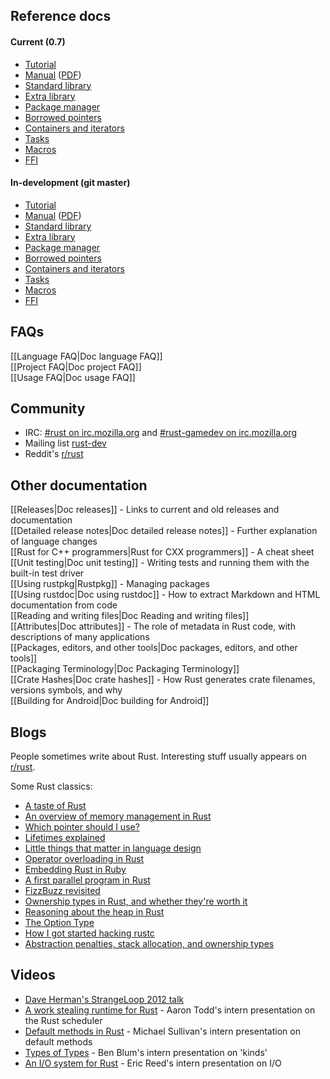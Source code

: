 ## Reference docs

#### Current (0.7)

* [Tutorial](http://doc.rust-lang.org/doc/0.7/tutorial.html)  
* [Manual](http://doc.rust-lang.org/doc/0.7/rust.html) ([PDF](http://doc.rust-lang.org/doc/0.7/rust.pdf))  
* [Standard library](http://doc.rust-lang.org/doc/0.7/std/index.html)  
* [Extra library](http://doc.rust-lang.org/doc/0.7/extra/index.html)
* [Package manager](http://doc.rust-lang.org/doc/0.7/rustpkg.html)
* [Borrowed pointers](http://doc.rust-lang.org/doc/0.7/tutorial-borrowed-ptr.html)
* [Containers and iterators](http://doc.rust-lang.org/doc/0.7/tutorial-container.html)
* [Tasks](http://doc.rust-lang.org/doc/0.7/tutorial-tasks.html)
* [Macros](http://doc.rust-lang.org/doc/0.7/tutorial-macros.html)
* [FFI](http://doc.rust-lang.org/doc/0.7/tutorial-ffi.html)

#### In-development (git master)

* [Tutorial](http://doc.rust-lang.org/doc/tutorial.html)  
* [Manual](http://doc.rust-lang.org/doc/rust.html) ([PDF](http://doc.rust-lang.org/doc/rust.pdf))  
* [Standard library](http://doc.rust-lang.org/doc/std/index.html)  
* [Extra library](http://doc.rust-lang.org/doc/extra/index.html)
* [Package manager](http://doc.rust-lang.org/doc/rustpkg.html)
* [Borrowed pointers](http://doc.rust-lang.org/doc/tutorial-borrowed-ptr.html)
* [Containers and iterators](http://doc.rust-lang.org/doc/tutorial-container.html)
* [Tasks](http://doc.rust-lang.org/doc/tutorial-tasks.html)
* [Macros](http://doc.rust-lang.org/doc/tutorial-macros.html)
* [FFI](http://doc.rust-lang.org/doc/tutorial-ffi.html)

## FAQs

[[Language FAQ|Doc language FAQ]]  
[[Project FAQ|Doc project FAQ]]  
[[Usage FAQ|Doc usage FAQ]]  

## Community

* IRC: [#rust on irc.mozilla.org][pound-rust] and [#rust-gamedev on irc.mozilla.org][pound-rust-gamedev]
* Mailing list [rust-dev]
* Reddit's [r/rust]

[pound-rust]: http://chat.mibbit.com/?server=irc.mozilla.org&channel=%23rust
[pound-rust-gamedev]: http://chat.mibbit.com/?server=irc.mozilla.org&channel=%23rust-gamedev
[rust-dev]: https://mail.mozilla.org/listinfo/rust-dev
[r/rust]: http://reddit.com/r/rust


## Other documentation

[[Releases|Doc releases]] - Links to current and old releases and documentation  
[[Detailed release notes|Doc detailed release notes]] - Further explanation of language changes  
[[Rust for C++ programmers|Rust for CXX programmers]] - A cheat sheet  
[[Unit testing|Doc unit testing]] - Writing tests and running them with the built-in test driver  
[[Using rustpkg|Rustpkg]] - Managing packages  
[[Using rustdoc|Doc using rustdoc]] - How to extract Markdown and HTML documentation from code  
[[Reading and writing files|Doc Reading and writing files]]  
[[Attributes|Doc attributes]] - The role of metadata in Rust code, with descriptions of many applications  
[[Packages, editors, and other tools|Doc packages, editors, and other tools]]  
[[Packaging Terminology|Doc Packaging Terminology]]  
[[Crate Hashes|Doc crate hashes]] - How Rust generates crate filenames, versions symbols, and why  
[[Building for Android|Doc building for Android]]  

## Blogs

People sometimes write about Rust. Interesting stuff usually appears on [r/rust].

[Ben]: http://winningraceconditions.blogspot.com/
[Brian]: http://brson.github.com/
[Eric Holk]: http://blog.theincredibleholk.org/
[Erick Tryzelaar]: http://erickt.github.com/
[Felix]: http://blog.pnkfx.org/
[Graydon]: https://blog.mozilla.org/graydon/
[Niko]: http://smallcultfollowing.com/babysteps/
[Patrick]: http://pcwalton.github.com/
[Tim]: http://tim.dreamwidth.org/tag/research
[Zack]: http://blog.z0w0.me/

[r/rust]: http://reddit.com/r/rust

Some Rust classics:

* [A taste of Rust](https://lwn.net/Articles/547145/)
* [An overview of memory management in Rust](http://pcwalton.github.com/blog/2013/03/18/an-overview-of-memory-management-in-rust/)
* [Which pointer should I use?](http://pcwalton.github.com/blog/2013/03/09/which-pointer-should-i-use/)
* [Lifetimes explained](http://maikklein.github.io/2013/08/27/lifetimes-explained/)
* [Little things that matter in language design](http://lwn.net/Articles/553131/)
* [Operator overloading in Rust](http://maniagnosis.crsr.net/2013/04/operator-overloading-in-rust.html)
* [Embedding Rust in Ruby](http://brson.github.com/2013/03/10/embedding-rust-in-ruby/)
* [A first parallel program in Rust](http://blog.leahhanson.us/a-first-parallel-program-in-rust.html)
* [FizzBuzz revisited](http://composition.al/blog/2013/03/02/fizzbuzz-revisited/)
* [Ownership types in Rust, and whether they're worth it](http://tim.dreamwidth.org/1784423.html)
* [Reasoning about the heap in Rust](http://johnbender.us/2013/04/30/reasoning-about-the-heap-in-rust)
* [The Option Type](http://nickdesaulniers.github.io/blog/2013/05/07/rust-pattern-matching-and-the-option-type/)
* [How I got started hacking rustc](http://cmr.github.io/blog/2013/06/23/how-i-got-started-with-rust/)
* [Abstraction penalties, stack allocation, and ownership types](http://robert.ocallahan.org/2007/10/abstraction-penalties-stack-allocation_23.html)

## Videos

* [Dave Herman's StrangeLoop 2012 talk](http://www.infoq.com/presentations/Rust)
* [A work stealing runtime for Rust](https://air.mozilla.org/2013-intern-todd/) - Aaron Todd's intern presentation on the Rust scheduler
* [Default methods in Rust](https://air.mozilla.org/intern-presentation-sullivan/) - Michael Sullivan's intern presentation on default methods
* [Types of Types](https://air.mozilla.org/ben-blum-from-the-research-team-presents-types-of-types-in-rust/) - Ben Blum's intern presentation on 'kinds'
* [An I/O system for Rust](https://air.mozilla.org/intern-presentations-reed/) - Eric Reed's intern presentation on I/O
